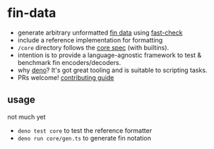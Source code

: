 # fin-data

- generate arbitrary unformatted [fin data](https://findata.dev) using [fast-check](https://fast-check.dev/)
- include a reference implementation for formatting
- `/core` directory follows the [core spec](https://findata.dev/spec) (with builtins).
- intention is to provide a language-agnostic framework to test & benchmark fin encoders/decoders.
- why [deno](https://deno.com)? It's got great tooling and is suitable to scripting tasks.
- PRs welcome! [contributing guide](https://findata.dev/contribute)

## usage

not much yet

- `deno test core` to test the reference formatter
- `deno run core/gen.ts` to generate fin notation
